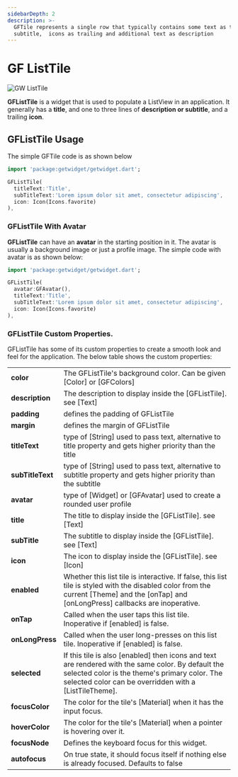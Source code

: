 ```yaml
---
sidebarDepth: 2
description: >-
  GFTile represents a single row that typically contains some text as title,
  subtitle,  icons as trailing and additional text as description
---
```


# GF ListTile

![GW ListTile](https://ik.imagekit.io/ionicfirebaseapp/getwidget/docs/tr:w-800,f-auto/Tiles_ceMiNxKGK.png)

**GFListTile** is a widget that is used to populate a ListView in an application. It generally has a **title**, and one to three lines of **description or subtitle**, and a trailing **icon**.

## GFListTile Usage

The simple GFTile code is as shown below

```dart
import 'package:getwidget/getwidget.dart';

GFListTile(
  titleText:'Title',
  subTitleText:'Lorem ipsum dolor sit amet, consectetur adipiscing',
  icon: Icon(Icons.favorite)
),
```

### GFListTile With Avatar

**GFListTile** can have an **avatar** in the starting position in it. The avatar is usually a background image or just a profile image. The simple code with avatar is as shown below:

```dart
import 'package:getwidget/getwidget.dart';

GFListTile(
  avatar:GFAvatar(),
  titleText:'Title',
  subTitleText:'Lorem ipsum dolor sit amet, consectetur adipiscing',
  icon: Icon(Icons.favorite)
),
```

### GFListTile Custom Properties.

GFListTile has some of its custom properties to create a smooth look and feel for the application. The below table shows the custom properties:

|  |  |
| :--- | :--- |
| **color** | The GFListTile's background color. Can be given \[Color\] or \[GFColors\] |
| **description** | The description to display inside the \[GFListTile\]. see \[Text\] |
| **padding** | defines the padding of GFListTile |
| **margin** | defines the margin of GFListTile |
| **titleText** | type of \[String\] used to pass text, alternative to title property and gets higher priority than the title |
| **subTitleText** | type of \[String\] used to pass text, alternative to subtitle property and gets higher priority than the subtitle |
| **avatar** | type of \[Widget\] or \[GFAvatar\] used to create a rounded user profile |
| **title** | The title to display inside the \[GFListTile\]. see \[Text\] |
| **subTitle** | The subtitle to display inside the \[GFListTile\]. see \[Text\] |
| **icon** | The icon to display inside the \[GFListTile\]. see \[Icon\] |
| **enabled** | Whether this list tile is interactive. If false, this list tile is styled with the disabled color from the current \[Theme\] and the \[onTap\] and \[onLongPress\] callbacks are inoperative. |
| **onTap** | Called when the user taps this list tile. Inoperative if \[enabled\] is false. |
| **onLongPress** | Called when the user long-presses on this list tile. Inoperative if \[enabled\] is false. |
| **selected** | If this tile is also \[enabled\] then icons and text are rendered with the same color. By default the selected color is the theme's primary color. The selected color can be overridden with a \[ListTileTheme\]. |
| **focusColor** | The color for the tile's \[Material\] when it has the input focus. |
| **hoverColor** | The color for the tile's \[Material\] when a pointer is hovering over it. |
| **focusNode** | Defines the keyboard focus for this widget. |
| **autofocus** | On true state, it should focus itself if nothing else is already focused. Defaults to false |

